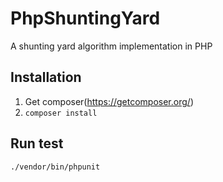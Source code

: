 # PhpShuntingYard
A shunting yard algorithm implementation in PHP

## Installation

1. Get composer(https://getcomposer.org/)
2. `composer install`

## Run test

```
./vendor/bin/phpunit
```
